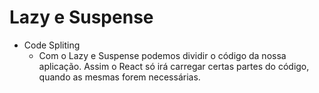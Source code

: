# Lazy e Suspense

* Code Spliting
  - Com o Lazy e Suspense podemos dividir o código da nossa aplicação. Assim o React só irá carregar certas partes do código, quando as mesmas forem necessárias. 
  <!-- 
  import React from 'react';
  const Contato = React.lazy(() => import('./Contato'));

  const App = () => {
    const [ativar, setAtivar] = React.useState(false);

    return (
      <div>
        {ativar && (
          <React.Suspense fallback={<div>Carregando...</div>}>
            <Contato />
          </React.Suspense>
        )}
        <button onClick={() => setAtivar(true)}>Ativar</button>
      </div>
    );
  };

  export default App; 
  -->
   